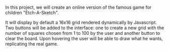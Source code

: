 In this project, we will create an online version of the famous game for children "Etch-A-Sketch".

It will display by default a 16x16 grid rendered dynamically by Javascript. Two buttons will be added to the interface: one to create a new grid with the number of squares chosen from 1 to 100 by the user and another button to clear the board.
Upon hovering the user will be able to draw what he wants, replicating the real game.
